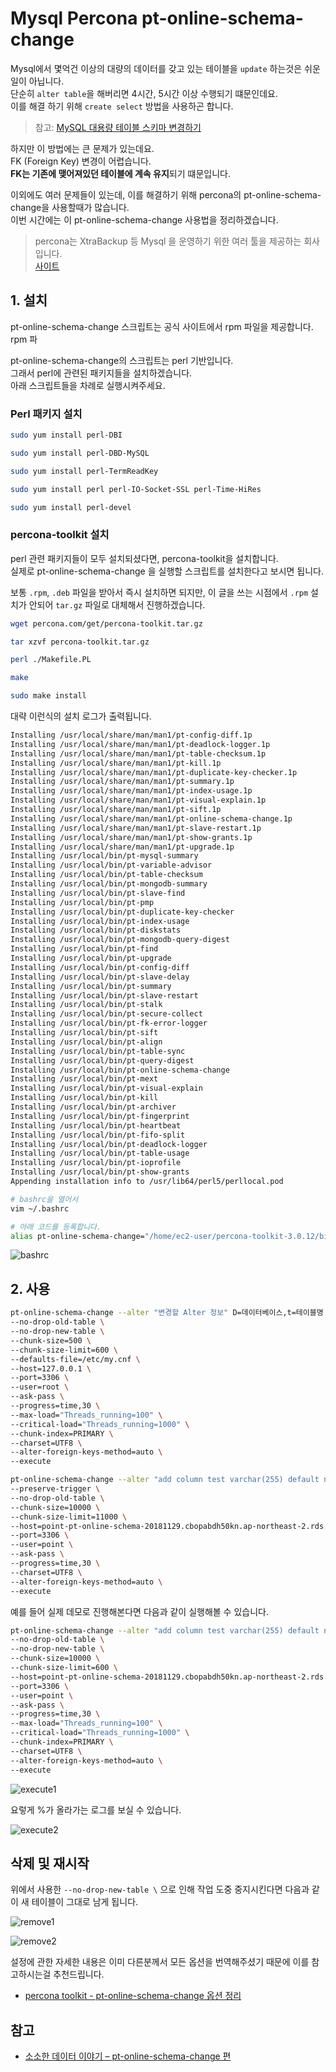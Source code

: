 # Mysql Percona pt-online-schema-change

Mysql에서 몇억건 이상의 대량의 데이터를 갖고 있는 테이블을 ```update``` 하는것은 쉬운일이 아닙니다.  
단순히 ```alter table```을 해버리면 4시간, 5시간 이상 수행되기 떄문인데요.  
이를 해결 하기 위해 ```create select``` 방법을 사용하곤 합니다.  

> 참고: [MySQL 대용량 테이블 스키마 변경하기](https://jojoldu.tistory.com/244)

하지만 이 방법에는 큰 문제가 있는데요.  
FK (Foreign Key) 변경이 어렵습니다.  
**FK는 기존에 맺어져있던 테이블에 계속 유지**되기 떄문입니다.  
  
이외에도 여러 문제들이 있는데, 이를 해결하기 위해 percona의 pt-online-schema-change을 사용할때가 많습니다.  
이번 시간에는 이 pt-online-schema-change 사용법을 정리하겠습니다.

> percona는 XtraBackup 등 Mysql 을 운영하기 위한 여러 툴을 제공하는 회사입니다.  
[사이트](https://www.percona.com)


## 1. 설치

pt-online-schema-change 스크립트는 공식 사이트에서 rpm 파일을 제공합니다.  
rpm 파


pt-online-schema-change의 스크립트는 perl 기반입니다.  
그래서 perl에 관련된 패키지들을 설치하겠습니다.  
아래 스크립트들을 차례로 실행시켜주세요.

### Perl 패키지 설치

```bash
sudo yum install perl-DBI
```

```bash
sudo yum install perl-DBD-MySQL
```

```bash
sudo yum install perl-TermReadKey
```

```bash
sudo yum install perl perl-IO-Socket-SSL perl-Time-HiRes
```

```bash
sudo yum install perl-devel
```

### percona-toolkit 설치

perl 관련 패키지들이 모두 설치되셨다면, percona-toolkit을 설치합니다.  
실제로 pt-online-schema-change 을 실행할 스크립트를 설치한다고 보시면 됩니다.  
  
보통 ```.rpm```, ```.deb``` 파일을 받아서 즉시 설치하면 되지만, 이 글을 쓰는 시점에서 ```.rpm``` 설치가 안되어 ```tar.gz``` 파일로 대체해서 진행하겠습니다.

```bash
wget percona.com/get/percona-toolkit.tar.gz
```

```bash
tar xzvf percona-toolkit.tar.gz
```

```bash
perl ./Makefile.PL
```

```bash
make
```

```bash
sudo make install
```

대략 이런식의 설치 로그가 출력됩니다.

```bash
Installing /usr/local/share/man/man1/pt-config-diff.1p
Installing /usr/local/share/man/man1/pt-deadlock-logger.1p
Installing /usr/local/share/man/man1/pt-table-checksum.1p
Installing /usr/local/share/man/man1/pt-kill.1p
Installing /usr/local/share/man/man1/pt-duplicate-key-checker.1p
Installing /usr/local/share/man/man1/pt-summary.1p
Installing /usr/local/share/man/man1/pt-index-usage.1p
Installing /usr/local/share/man/man1/pt-visual-explain.1p
Installing /usr/local/share/man/man1/pt-sift.1p
Installing /usr/local/share/man/man1/pt-online-schema-change.1p
Installing /usr/local/share/man/man1/pt-slave-restart.1p
Installing /usr/local/share/man/man1/pt-show-grants.1p
Installing /usr/local/share/man/man1/pt-upgrade.1p
Installing /usr/local/bin/pt-mysql-summary
Installing /usr/local/bin/pt-variable-advisor
Installing /usr/local/bin/pt-table-checksum
Installing /usr/local/bin/pt-mongodb-summary
Installing /usr/local/bin/pt-slave-find
Installing /usr/local/bin/pt-pmp
Installing /usr/local/bin/pt-duplicate-key-checker
Installing /usr/local/bin/pt-index-usage
Installing /usr/local/bin/pt-diskstats
Installing /usr/local/bin/pt-mongodb-query-digest
Installing /usr/local/bin/pt-find
Installing /usr/local/bin/pt-upgrade
Installing /usr/local/bin/pt-config-diff
Installing /usr/local/bin/pt-slave-delay
Installing /usr/local/bin/pt-summary
Installing /usr/local/bin/pt-slave-restart
Installing /usr/local/bin/pt-stalk
Installing /usr/local/bin/pt-secure-collect
Installing /usr/local/bin/pt-fk-error-logger
Installing /usr/local/bin/pt-sift
Installing /usr/local/bin/pt-align
Installing /usr/local/bin/pt-table-sync
Installing /usr/local/bin/pt-query-digest
Installing /usr/local/bin/pt-online-schema-change
Installing /usr/local/bin/pt-mext
Installing /usr/local/bin/pt-visual-explain
Installing /usr/local/bin/pt-kill
Installing /usr/local/bin/pt-archiver
Installing /usr/local/bin/pt-fingerprint
Installing /usr/local/bin/pt-heartbeat
Installing /usr/local/bin/pt-fifo-split
Installing /usr/local/bin/pt-deadlock-logger
Installing /usr/local/bin/pt-table-usage
Installing /usr/local/bin/pt-ioprofile
Installing /usr/local/bin/pt-show-grants
Appending installation info to /usr/lib64/perl5/perllocal.pod
```

```bash
# bashrc을 열어서
vim ~/.bashrc

# 아래 코드를 등록합니다.
alias pt-online-schema-change="/home/ec2-user/percona-toolkit-3.0.12/bin/pt-online-schema-change"
```

![bashrc](./images/bashrc.png)

## 2. 사용

```bash
pt-online-schema-change --alter "변경할 Alter 정보" D=데이터베이스,t=테이블명 \
--no-drop-old-table \
--no-drop-new-table \
--chunk-size=500 \
--chunk-size-limit=600 \
--defaults-file=/etc/my.cnf \
--host=127.0.0.1 \
--port=3306 \
--user=root \
--ask-pass \
--progress=time,30 \
--max-load="Threads_running=100" \
--critical-load="Threads_running=1000" \
--chunk-index=PRIMARY \
--charset=UTF8 \
--alter-foreign-keys-method=auto \
--execute
```

```bash
pt-online-schema-change --alter "add column test varchar(255) default null" D=point,t=point_detail \
--preserve-trigger \
--no-drop-old-table \
--chunk-size=10000 \
--chunk-size-limit=11000 \
--host=point-pt-online-schema-20181129.cbopabdh50kn.ap-northeast-2.rds.amazonaws.com \
--port=3306 \
--user=point \
--ask-pass \
--progress=time,30 \
--charset=UTF8 \
--alter-foreign-keys-method=auto \
--execute 
```


예를 들어 실제 데모로 진행해본다면 다음과 같이 실행해볼 수 있습니다.

```bash
pt-online-schema-change --alter "add column test varchar(255) default null" D=point,t=point_event \
--no-drop-old-table \
--no-drop-new-table \
--chunk-size=10000 \
--chunk-size-limit=600 \
--host=point-pt-online-schema-20181129.cbopabdh50kn.ap-northeast-2.rds.amazonaws.com \
--port=3306 \
--user=point \
--ask-pass \
--progress=time,30 \
--max-load="Threads_running=100" \
--critical-load="Threads_running=1000" \
--chunk-index=PRIMARY \
--charset=UTF8 \
--alter-foreign-keys-method=auto \
--execute 
```

![execute1](./images/execute1.png)

요렇게 %가 올라가는 로그를 보실 수 있습니다.

![execute2](./images/execute2.png)

## 삭제 및 재시작

위에서 사용한 ```--no-drop-new-table \``` 으로 인해 작업 도중 중지시킨다면 다음과 같이 새 테이블이 그대로 남게 됩니다.


![remove1](./images/remove1.png)

![remove2](./images/remove2.png)



설정에 관한 자세한 내용은 이미 다른분께서 모든 옵션을 번역해주셨기 때문에 이를 참고하시는걸 추천드립니다.

* [percona toolkit - pt-online-schema-change 옵션 정리](http://notemusic.tistory.com/44)


## 참고


* [소소한 데이터 이야기 – pt-online-schema-change 편](http://gywn.net/2017/08/small-talk-pt-osc/)